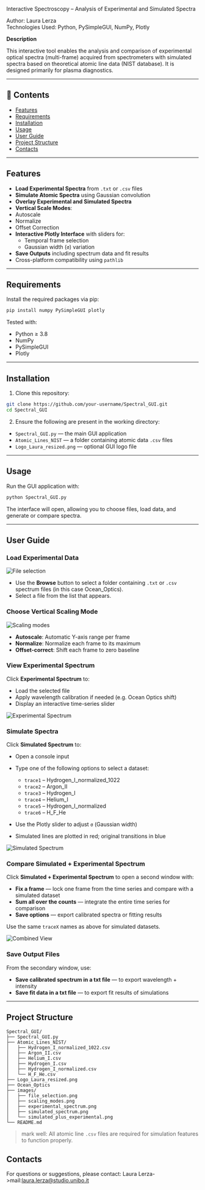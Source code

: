 Interactive Spectroscopy – Analysis of Experimental and Simulated Spectra

Author: Laura Lerza  
Technologies Used: Python, PySimpleGUI, NumPy, Plotly  

**Description**

This interactive tool enables the analysis and comparison of experimental optical spectra (multi-frame) acquired from spectrometers with simulated spectra based on theoretical atomic line data (NIST database). It is designed primarily for plasma diagnostics.

---

## 📁 Contents

- [Features](#-features)
- [Requirements](#-requirements)
- [Installation](#-installation)
- [Usage](#-usage)
- [User Guide](#-user-guide)
- [Project Structure](#-project-structure)
- [Contacts](#-contacts)

---

## Features

- **Load Experimental Spectra** from `.txt` or `.csv` files  
- **Simulate Atomic Spectra** using Gaussian convolution  
- **Overlay Experimental and Simulated Spectra**  
-  **Vertical Scale Modes**:
  - Autoscale
  - Normalize
  - Offset Correction  
- **Interactive Plotly Interface** with sliders for:
  - Temporal frame selection
  - Gaussian width (`σ`) variation  
- **Save Outputs** including spectrum data and fit results  
- Cross-platform compatibility using `pathlib`  

---

## Requirements

Install the required packages via pip:

```bash
pip install numpy PySimpleGUI plotly
```

Tested with:

- Python ≥ 3.8  
- NumPy  
- PySimpleGUI  
- Plotly  

---

## Installation

1. Clone this repository:

```bash
git clone https://github.com/your-username/Spectral_GUI.git
cd Spectral_GUI
```

2. Ensure the following are present in the working directory:

- `Spectral_GUI.py` — the main GUI application  
- `Atomic_Lines_NIST` — a folder containing atomic data `.csv` files  
- `Logo_Laura_resized.png` — optional GUI logo file  

---

## Usage

Run the GUI application with:

```bash
python Spectral_GUI.py
```

The interface will open, allowing you to choose files, load data, and generate or compare spectra.

---

## User Guide

### Load Experimental Data

![File selection](images/file_selection.png)

- Use the **Browse** button to select a folder containing `.txt` or `.csv` spectrum files (in this case Ocean_Optics).  
- Select a file from the list that appears.
  
###  Choose Vertical Scaling Mode

![Scaling modes](images/scaling_modes.png)

- **Autoscale**: Automatic Y-axis range per frame  
- **Normalize**: Normalize each frame to its maximum  
- **Offset-correct**: Shift each frame to zero baseline  

### View Experimental Spectrum

Click **Experimental Spectrum** to:

- Load the selected file  
- Apply wavelength calibration if needed (e.g. Ocean Optics shift)  
- Display an interactive time-series slider  

![Experimental Spectrum](images/experimental_spectrum.png)

### Simulate Spectra

Click **Simulated Spectrum** to:

- Open a console input  
- Type one of the following options to select a dataset:

  - `trace1` – Hydrogen_I_normalized_1022  
  - `trace2` – Argon_II  
  - `trace3` – Hydrogen_I  
  - `trace4` – Helium_I  
  - `trace5` – Hydrogen_I_normalized  
  - `trace6` – H_F_He  

- Use the Plotly slider to adjust `σ` (Gaussian width)  
- Simulated lines are plotted in red; original transitions in blue  

![Simulated Spectrum](images/simulated_spectrum.png)

### Compare Simulated + Experimental Spectrum

Click **Simulated + Experimental Spectrum** to open a second window with:

- **Fix a frame** — lock one frame from the time series and compare with a simulated dataset  
- **Sum all over the counts** — integrate the entire time series for comparison  
- **Save options** — export calibrated spectra or fitting results  

Use the same `traceX` names as above for simulated datasets.

![Combined View](images/Isimulated_plus_experimental.png)

### Save Output Files

From the secondary window, use:

- **Save calibrated spectrum in a txt file** — to export wavelength + intensity  
- **Save fit data in a txt file** — to export fit results of simulations  

---

## Project Structure

```
Spectral_GUI/
├── Spectral_GUI.py
├── Atomic_Lines_NIST/
│   ├── Hydrogen_I_normalized_1022.csv
│   ├── Argon_II.csv
│   ├── Helium_I.csv
│   ├── Hydrogen_I.csv
│   ├── Hydrogen_I_normalized.csv
│   └── H_F_He.csv
├── Logo_Laura_resized.png
├── Ocean_Optics 
├── images/
│   ├── file_selection.png
│   ├── scaling_modes.png
│   ├── experimental_spectrum.png
│   ├── simulated_spectrum.png
│   └── simulated_plus_experimental.png
└── README.md
```
> mark well: All atomic line `.csv` files are required for simulation features to function properly.


## Contacts

For questions or suggestions, please contact: Laura Lerza->mail:laura.lerza@studio.unibo.it


